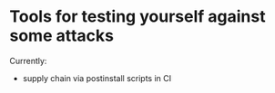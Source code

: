 # Tools for testing yourself against some attacks

Currently:

- supply chain via postinstall scripts in CI